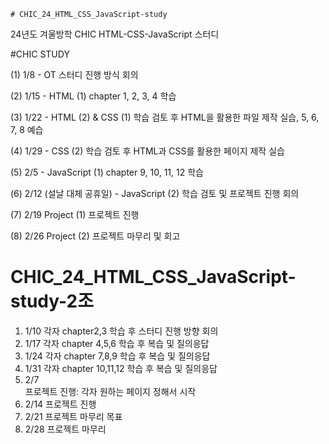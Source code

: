 	# CHIC_24_HTML_CSS_JavaScript-study
24년도 겨울방학 CHIC HTML-CSS-JavaScript 스터디

#CHIC STUDY

(1) 1/8 - OT
	스터디 진행 방식 회의
 
(2) 1/15 - HTML (1) 
	chapter 1, 2, 3, 4 학습
 
(3) 1/22 - HTML (2) & CSS (1)
	학습 검토 후 HTML을 활용한 파일 제작 실습, 5, 6, 7, 8 예습
 
(4) 1/29 - CSS (2) 
	학습 검토 후 HTML과 CSS를 활용한 페이지 제작 실습
 
(5) 2/5 - JavaScript (1)
	chapter 9, 10, 11, 12 학습
 
(6) 2/12 (설날 대체 공휴일) - JavaScript (2)
	학습 검토 및 프로젝트 진행 회의
 
(7) 2/19 Project (1)
	프로젝트 진행
 
(8) 2/26 Project (2)
	프로젝트 마무리 및 회고

# CHIC_24_HTML_CSS_JavaScript-study-2조
 
1. 1/10 
	각자 chapter2,3 학습 후 스터디 진행 방향 회의
2. 1/17
	각자 chapter 4,5,6 학습 후 복습 및 질의응답
3. 1/24
	 각자 chapter 7,8,9 학습 후 복습 및 질의응답
4. 1/31
	각자 chapter 10,11,12 학습 후 복습 및 질의응답
5. 2/7	
	프로젝트 진행: 각자 원하는 페이지 정해서 시작
6. 2/14
	프로젝트 진행
7. 2/21
	프로젝트 마무리 목표
8. 2/28
	프로젝트 마무리
